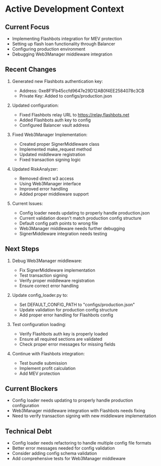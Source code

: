 # Active Development Context

## Current Focus
- Implementing Flashbots integration for MEV protection
- Setting up flash loan functionality through Balancer
- Configuring production environment
- Debugging Web3Manager middleware integration

## Recent Changes
1. Generated new Flashbots authentication key:
   - Address: 0xe8F1Fb45ccfd9647e29D12AB0f4EE2584078c3CB
   - Private Key: Added to configs/production.json

2. Updated configuration:
   - Fixed Flashbots relay URL to https://relay.flashbots.net
   - Added Flashbots auth key to config
   - Configured Balancer vault address

3. Fixed Web3Manager Implementation:
   - Created proper SignerMiddleware class
   - Implemented make_request method
   - Updated middleware registration
   - Fixed transaction signing logic

4. Updated RiskAnalyzer:
   - Removed direct w3 access
   - Using Web3Manager interface
   - Improved error handling
   - Added proper middleware support

5. Current Issues:
   - Config loader needs updating to properly handle production.json
   - Current validation doesn't match production config structure
   - Default config path points to wrong file
   - Web3Manager middleware needs further debugging
   - SignerMiddleware integration needs testing

## Next Steps
1. Debug Web3Manager middleware:
   - Fix SignerMiddleware implementation
   - Test transaction signing
   - Verify proper middleware registration
   - Ensure correct error handling

2. Update config_loader.py to:
   - Set DEFAULT_CONFIG_PATH to "configs/production.json"
   - Update validation for production config structure
   - Add proper error handling for Flashbots config

3. Test configuration loading:
   - Verify Flashbots auth key is properly loaded
   - Ensure all required sections are validated
   - Check proper error messages for missing fields

4. Continue with Flashbots integration:
   - Test bundle submission
   - Implement profit calculation
   - Add MEV protection

## Current Blockers
- Config loader needs updating to properly handle production configuration
- Web3Manager middleware integration with Flashbots needs fixing
- Need to verify transaction signing with new middleware implementation

## Technical Debt
- Config loader needs refactoring to handle multiple config file formats
- Better error messages needed for config validation
- Consider adding config schema validation
- Add comprehensive tests for Web3Manager middleware
